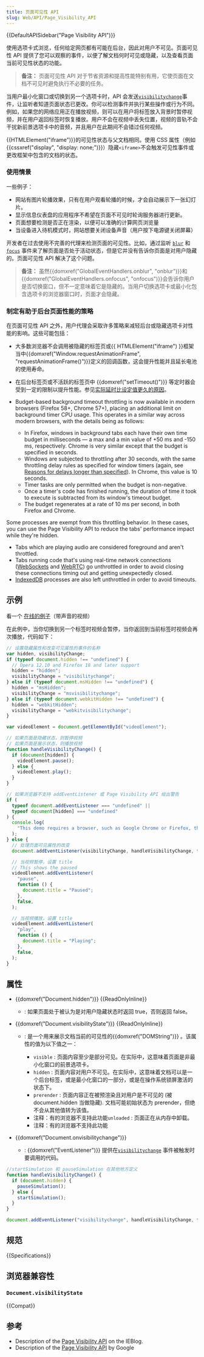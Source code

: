 ```yaml
---
title: 页面可见性 API
slug: Web/API/Page_Visibility_API
---
```


{{DefaultAPISidebar("Page Visibility API")}}

使用选项卡式浏览，任何给定网页都有可能在后台，因此对用户不可见。页面可见性 API 提供了您可以观察的事件，以便了解文档何时可见或隐藏，以及查看页面当前可见性状态的功能。

> **备注：** 页面可见性 API 对于节省资源和提高性能特别有用，它使页面在文档不可见时避免执行不必要的任务。

当用户最小化窗口或切换到另一个选项卡时，API 会发送[`visibilitychange`](/zh-CN/docs/Web/API/Document/visibilitychange_event)事件，让监听者知道页面状态已更改。你可以检测事件并执行某些操作或行为不同。例如，如果您的网络应用正在播放视频，则可以在用户将标签放入背景时暂停视频，并在用户返回标签时恢复播放。用户不会在视频中丢失位置，视频的音轨不会干扰新前景选项卡中的音频，并且用户在此期间不会错过任何视频。

{{HTMLElement("iframe")}}的可见性状态与父文档相同。使用 CSS 属性（例如{{cssxref("display", "display: none;")}}）隐藏`<iframe>`不会触发可见性事件或更改框架中包含的文档的状态。

### 使用情景

一些例子：

- 网站有图片轮播效果，只有在用户观看轮播的时候，才会自动展示下一张幻灯片。
- 显示信息仪表盘的应用程序不希望在页面不可见时轮询服务器进行更新。
- 页面想要检测是否正在渲染，以便可以准确的计算网页浏览量
- 当设备进入待机模式时，网站想要关闭设备声音（用户按下电源键关闭屏幕）

开发者在过去使用不完善的代理来检测页面的可见性。比如，通过监听 [`blur`](/zh-CN/docs/Web/API/Element/blur_event) 和 [`focus`](/zh-CN/docs/Web/API/Element/focus_event) 事件来了解页面是否处于活动状态，但是它并没有告诉你页面是对用户隐藏的。页面可见性 API 解决了这个问题。

> **备注：** 虽然{{domxref("GlobalEventHandlers.onblur", "onblur")}}和{{domxref("GlobalEventHandlers.onfocus", "onfocus")}}会告诉你用户是否切换窗口，但不一定意味着它是隐藏的。当用户切换选项卡或最小化包含选项卡的浏览器窗口时，页面才会隐藏。

### 制定有助于后台页面性能的策略

在页面可见性 API 之外，用户代理会采取许多策略来减轻后台或隐藏选项卡对性能的影响。这些可能包括：

- 大多数浏览器不会调用被隐藏的标签页或{{ HTMLElement("iframe") }}框架当中{{domxref("Window.requestAnimationFrame", "requestAnimationFrame()")}}定义的回调函数，这会提升性能并且延长电池的使用寿命。
- 在后台标签页或不活跃的标签页中 {{domxref("setTimeout()")}} 等定时器会受到一定的限制以提升性能。参见[实际延时比设定值更久的原因](/zh-CN/docs/Web/API/setTimeout#实际延时比设定值更久的原因：最小延迟时间)。
- Budget-based background timeout throttling is now available in modern browsers (Firefox 58+, Chrome 57+), placing an additional limit on background timer CPU usage. This operates in a similar way across modern browsers, with the details being as follows:

  - In Firefox, windows in background tabs each have their own time budget in milliseconds — a max and a min value of +50 ms and -150 ms, respectively. Chrome is very similar except that the budget is specified in seconds.
  - Windows are subjected to throttling after 30 seconds, with the same throttling delay rules as specified for window timers (again, see [Reasons for delays longer than specified](/zh-CN/docs/Web/API/setTimeout#实际延时比设定值更久的原因：最小延迟时间)). In Chrome, this value is 10 seconds.
  - Timer tasks are only permitted when the budget is non-negative.
  - Once a timer's code has finished running, the duration of time it took to execute is subtracted from its window's timeout budget.
  - The budget regenerates at a rate of 10 ms per second, in both Firefox and Chrome.

Some processes are exempt from this throttling behavior. In these cases, you can use the Page Visibility API to reduce the tabs' performance impact while they're hidden.

- Tabs which are playing audio are considered foreground and aren't throttled.
- Tabs running code that's using real-time network connections ([WebSockets](/zh-CN/docs/Web/API/WebSockets_API) and [WebRTC](/zh-CN/docs/Web/API/WebRTC_API)) go unthrottled in order to avoid closing these connections timing out and getting unexpectedly closed.
- [IndexedDB](/zh-CN/docs/Web/API/IndexedDB_API) processes are also left unthrottled in order to avoid timeouts.

## 示例

看一个 [在线的例子](http://daniemon.com/tech/webapps/page-visibility/)（带声音的视频）

在此例中，当你切换到另一个标签时视频会暂停，当你返回到当前标签时视频会再次播放，代码如下：

```js
// 设置隐藏属性和改变可见属性的事件的名称
var hidden, visibilityChange;
if (typeof document.hidden !== "undefined") {
  // Opera 12.10 and Firefox 18 and later support
  hidden = "hidden";
  visibilityChange = "visibilitychange";
} else if (typeof document.msHidden !== "undefined") {
  hidden = "msHidden";
  visibilityChange = "msvisibilitychange";
} else if (typeof document.webkitHidden !== "undefined") {
  hidden = "webkitHidden";
  visibilityChange = "webkitvisibilitychange";
}

var videoElement = document.getElementById("videoElement");

// 如果页面是隐藏状态，则暂停视频
// 如果页面是展示状态，则播放视频
function handleVisibilityChange() {
  if (document[hidden]) {
    videoElement.pause();
  } else {
    videoElement.play();
  }
}

// 如果浏览器不支持 addEventListener 或 Page Visibility API 给出警告
if (
  typeof document.addEventListener === "undefined" ||
  typeof document[hidden] === "undefined"
) {
  console.log(
    "This demo requires a browser, such as Google Chrome or Firefox, that supports the Page Visibility API.",
  );
} else {
  // 处理页面可见属性的改变
  document.addEventListener(visibilityChange, handleVisibilityChange, false);

  // 当视频暂停，设置 title
  // This shows the paused
  videoElement.addEventListener(
    "pause",
    function () {
      document.title = "Paused";
    },
    false,
  );

  // 当视频播放，设置 title
  videoElement.addEventListener(
    "play",
    function () {
      document.title = "Playing";
    },
    false,
  );
}
```

## 属性

- {{domxref("Document.hidden")}} {{ReadOnlyInline}}
  - : 如果页面处于被认为是对用户隐藏状态时返回 true，否则返回 false。
- {{domxref("Document.visibilityState")}} {{ReadOnlyInline}}

  - : 是一个用来展示文档当前的可见性的{{domxref("DOMString")}} 。该属性的值为以下值之一：

    - `visible` : 页面内容至少是部分可见。在实际中，这意味着页面是非最小化窗口的前景选项卡。
    - `hidden` : 页面内容对用户不可见。在实际中，这意味着文档可以是一个后台标签，或是最小化窗口的一部分，或是在操作系统锁屏激活的状态下。
    - `prerender` : 页面内容正在被预渲染且对用户是不可见的 (被 document.hidden 当做隐藏). 文档可能初始状态为 prerender，但绝不会从其他值转为该值。
    - 注释：有的浏览器不支持此功能`unloaded` : 页面正在从内存中卸载。
    - 注释：有的浏览器不支持此功能

- {{domxref("Document.onvisibilitychange")}}
  - : {{domxref("EventListener")}} 提供在[`visibilitychange`](/zh-CN/docs/Web/API/Document/visibilitychange_event) 事件被触发时要调用的代码。

```js
//startSimulation 和 pauseSimulation 在其他地方定义
function handleVisibilityChange() {
  if (document.hidden) {
    pauseSimulation();
  } else {
    startSimulation();
  }
}

document.addEventListener("visibilitychange", handleVisibilityChange, false);
```

## 规范

{{Specifications}}

## 浏览器兼容性

### `Document.visibilityState`

{{Compat}}

## 参考

- Description of the [Page Visibility API](http://blogs.msdn.com/b/ie/archive/2011/07/08/using-pc-hardware-more-efficiently-in-html5-new-web-performance-apis-part-2.aspx) on the IEBlog.
- Description of the [Page Visibility API](http://code.google.com/chrome/whitepapers/pagevisibility.html) by Google
